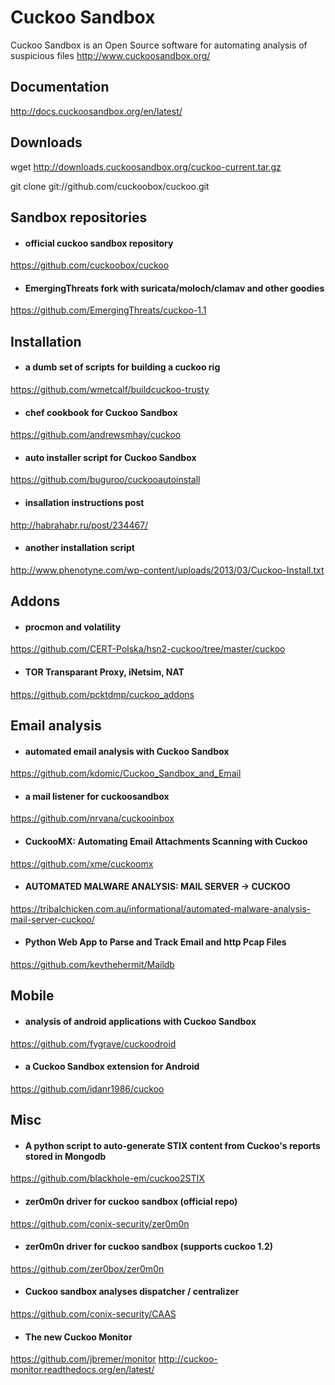 # Cuckoo Sandbox
Cuckoo Sandbox is an Open Source software for automating analysis of suspicious files
http://www.cuckoosandbox.org/

## Documentation
http://docs.cuckoosandbox.org/en/latest/

## Downloads
wget http://downloads.cuckoosandbox.org/cuckoo-current.tar.gz

git clone git://github.com/cuckoobox/cuckoo.git

## Sandbox repositories
- #### official cuckoo sandbox repository
https://github.com/cuckoobox/cuckoo

- #### EmergingThreats fork with suricata/moloch/clamav and other goodies
https://github.com/EmergingThreats/cuckoo-1.1

## Installation
- #### a dumb set of scripts for building a cuckoo rig
https://github.com/wmetcalf/buildcuckoo-trusty

- #### chef cookbook for Cuckoo Sandbox
https://github.com/andrewsmhay/cuckoo

- #### auto installer script for Cuckoo Sandbox
https://github.com/buguroo/cuckooautoinstall

- #### insallation instructions post
http://habrahabr.ru/post/234467/

- #### another installation script
http://www.phenotyne.com/wp-content/uploads/2013/03/Cuckoo-Install.txt

## Addons
- #### procmon and volatility 
https://github.com/CERT-Polska/hsn2-cuckoo/tree/master/cuckoo

- #### TOR Transparant Proxy, iNetsim, NAT
https://github.com/pcktdmp/cuckoo_addons

## Email analysis
- #### automated email analysis with Cuckoo Sandbox
https://github.com/kdomic/Cuckoo_Sandbox_and_Email

- #### a mail listener for cuckoosandbox
https://github.com/nrvana/cuckooinbox

- #### CuckooMX: Automating Email Attachments Scanning with Cuckoo
https://github.com/xme/cuckoomx 

- #### AUTOMATED MALWARE ANALYSIS: MAIL SERVER -> CUCKOO
https://tribalchicken.com.au/informational/automated-malware-analysis-mail-server-cuckoo/

- #### Python Web App to Parse and Track Email and http Pcap Files
https://github.com/kevthehermit/Maildb

## Mobile
- #### analysis of android applications with Cuckoo Sandbox
https://github.com/fygrave/cuckoodroid

- #### a Cuckoo Sandbox extension for Android
https://github.com/idanr1986/cuckoo

## Misc
- #### A python script to auto-generate STIX content from Cuckoo's reports stored in Mongodb
https://github.com/blackhole-em/cuckoo2STIX

- #### zer0m0n driver for cuckoo sandbox (official repo)
https://github.com/conix-security/zer0m0n

- #### zer0m0n driver for cuckoo sandbox (supports cuckoo 1.2)
https://github.com/zer0box/zer0m0n

- #### Cuckoo sandbox analyses dispatcher / centralizer
https://github.com/conix-security/CAAS

- #### The new Cuckoo Monitor
https://github.com/jbremer/monitor
http://cuckoo-monitor.readthedocs.org/en/latest/
